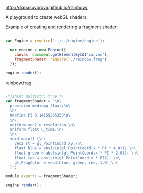 http://dianasuvorova.github.io/rainbow/

A playground to create webGL shaders.

Example of creating and rendering a fragment shader:


```javascript

var Engine = require('../../engine/engine');

  var engine = new Engine({
    canvas: document.getElementById('canvas'),
    fragmentShader: require('./rainbow.frag')
  });

engine.render();

```

rainbow.frag:

```javascript

/*jshint multistr: true */
var fragmentShader = '\n\
  precision mediump float;\n\
  \n\
  #define PI 3.14159265359\n\
  \n\
  uniform vec2 u_resolution;\n\
  uniform float u_time;\n\
  \n\
  void main() {\n\
    vec2 st = gl_PointCoord.xy;\n\
    float blue = abs(sin(gl_PointCoord.x * PI * 4.0)); \n\
    float green = abs(sin(gl_PointCoord.x * PI * 2.0)); \n\
    float red = abs(sin(gl_PointCoord.x * PI)); \n\
    gl_FragColor = vec4(blue, green, red, 1.0);\n\
  }';

module.exports = fragmentShader;

engine.render();
